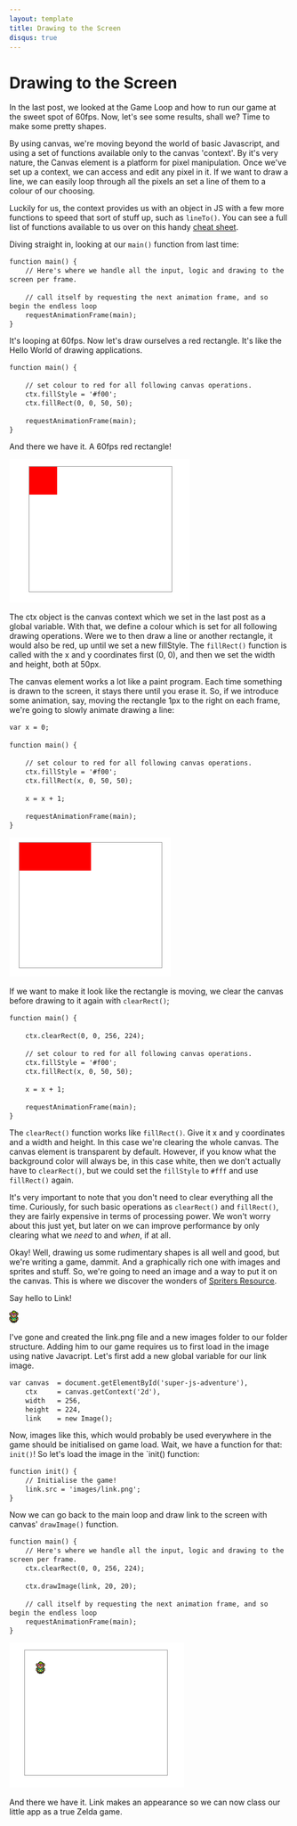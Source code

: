 ```yaml
---
layout: template
title: Drawing to the Screen
disqus: true
---
```


# Drawing to the Screen

In the last post, we looked at the Game Loop and how to run our game at the sweet spot of 60fps. Now, let's see some results, shall we? Time to make some pretty shapes.

By using canvas, we're moving beyond the world of basic Javascript, and using a set of functions available only to the canvas 'context'. By it's very nature, the Canvas element is a platform for pixel manipulation. Once we've set up a context, we can access and edit any pixel in it. If we want to draw a line, we can easily loop through all the pixels an set a line of them to a colour of our choosing.

Luckily for us, the context provides us with an object in JS with a few more functions to speed that sort of stuff up, such as `lineTo()`. You can see a full list of functions available to us over on this handy [cheat sheet](http://www.nihilogic.dk/labs/canvas_sheet/HTML5_Canvas_Cheat_Sheet.png).

Diving straight in, looking at our `main()` function from last time:

    function main() {
        // Here's where we handle all the input, logic and drawing to the screen per frame.

        // call itself by requesting the next animation frame, and so begin the endless loop
        requestAnimationFrame(main);
    }

It's looping at 60fps. Now let's draw ourselves a red rectangle. It's like the Hello World of drawing applications.

    function main() {
        
        // set colour to red for all following canvas operations.
        ctx.fillStyle = '#f00';
        ctx.fillRect(0, 0, 50, 50);

        requestAnimationFrame(main);
    }

And there we have it. A 60fps red rectangle!

![Red Rectangle](/img/articles/2-red-rectangle.png)

The ctx object is the canvas context which we set in the last post as a global variable. With that, we define a colour which is set for all following drawing operations. Were we to then draw a line or another rectangle, it would also be red, up until we set a new fillStyle. The `fillRect()` function is called with the x and y coordinates first (0, 0), and then we set the width and height, both at 50px.

The canvas element works a lot like a paint program. Each time something is drawn to the screen, it stays there until you erase it. So, if we introduce some animation, say, moving the rectangle 1px to the right on each frame, we're going to slowly animate drawing a line:

    var x = 0;

    function main() {
        
        // set colour to red for all following canvas operations.
        ctx.fillStyle = '#f00';
        ctx.fillRect(x, 0, 50, 50);

        x = x + 1;

        requestAnimationFrame(main);
    }

![Animated Rectangle](/img/articles/2-animated-rectangle.png)

If we want to make it look like the rectangle is moving, we clear the canvas before drawing to it again with `clearRect()`;

    function main() {

        ctx.clearRect(0, 0, 256, 224);
        
        // set colour to red for all following canvas operations.
        ctx.fillStyle = '#f00';
        ctx.fillRect(x, 0, 50, 50);

        x = x + 1;

        requestAnimationFrame(main);
    }

The `clearRect()` function works like `fillRect()`. Give it x and y coordinates and a width and height. In this case we're clearing the whole canvas. The canvas element is transparent by default. However, if you know what the background color will always be, in this case white, then we don't actually have to `clearRect()`, but we could set the `fillStyle` to `#fff` and use `fillRect()` again.

It's very important to note that you don't need to clear everything all the time. Curiously, for such basic operations as `clearRect()` and `fillRect()`, they are fairly expensive in terms of processing power. We won't worry about this just yet, but later on we can improve performance by only clearing what we _need_ to and _when_, if at all.

Okay! Well, drawing us some rudimentary shapes is all well and good, but we're writing a game, dammit. And a graphically rich one with images and sprites and stuff. So, we're going to need an image and a way to put it on the canvas. This is where we discover the wonders of [Spriters Resource](http://www.spriters-resource.com/snes/zeldalinkpast).

Say hello to Link!

![Red Rectangle](/img/articles/2-link.png)

I've gone and created the link.png file and a new images folder to our folder structure. Adding him to our game requires us to first load in the image using native Javacript. Let's first add a new global variable for our link image.

    var canvas  = document.getElementById('super-js-adventure'),
        ctx     = canvas.getContext('2d'),
        width   = 256,
        height  = 224,
        link    = new Image();


Now, images like this, which would probably be used everywhere in the game should be initialised on game load. Wait, we have a function for that: `init()`! So let's load the image in the `init() function:

    function init() {
        // Initialise the game!
        link.src = 'images/link.png';
    }

Now we can go back to the main loop and draw link to the screen with canvas' `drawImage()` function.

    function main() {
        // Here's where we handle all the input, logic and drawing to the screen per frame.
        ctx.clearRect(0, 0, 256, 224);

        ctx.drawImage(link, 20, 20);

        // call itself by requesting the next animation frame, and so begin the endless loop
        requestAnimationFrame(main);
    }

![Red Rectangle](/img/articles/2-link-in-game.png)

And there we have it. Link makes an appearance so we can now class our little app as a true Zelda game.

